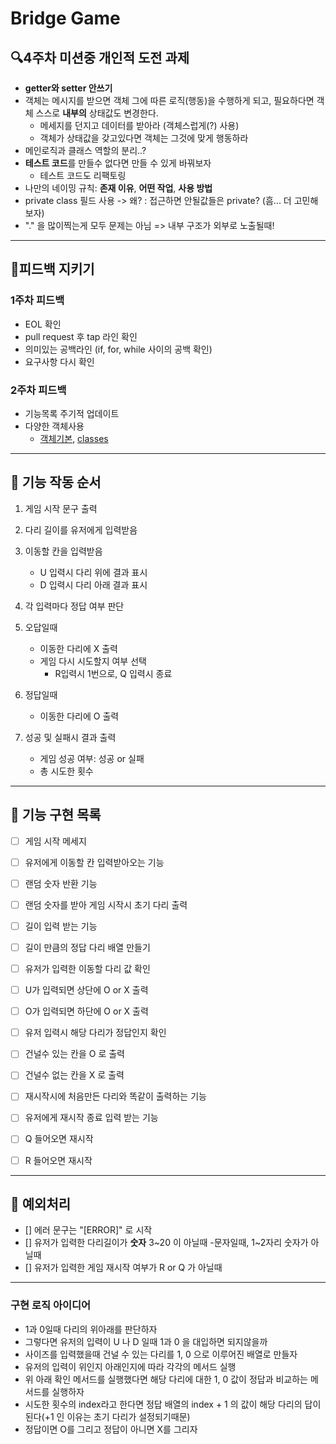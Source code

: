 # Bridge Game

## 🔍4주차 미션중 개인적 도전 과제

- **getter와 setter 안쓰기**
- 객체는 메시지를 받으면 객체 그에 따른 로직(행동)을 수행하게 되고, 필요하다면 객체 스스로 **내부의** 상태값도 변경한다.
  - 메세지를 던지고 데이터를 받아라 (객체스럽게(?) 사용)
  - 객체가 상태값을 갖고있다면 객체는 그것에 맞게 행동하라
- 메인로직과 클래스 역할의 분리..?
- **테스트 코드**를 만들수 없다면 만들 수 있게 바꿔보자
  - 테스트 코드도 리팩토링
- 나만의 네이밍 규칙: **존재 이유**, **어떤 작업**, **사용 방법**
- private class 필드 사용 -> 왜? : 접근하면 안될값들은 private? (흠... 더 고민해보자)
- "." 을 많이찍는게 모두 문제는 아님 => 내부 구조가 외부로 노출될때!

---

## 🎯피드백 지키기

### 1주차 피드백

- EOL 확인
- pull request 후 tap 라인 확인
- 의미있는 공백라인 (if, for, while 사이의 공백 확인)
- 요구사항 다시 확인

### 2주차 피드백

- 기능목록 주기적 업데이트
- 다양한 객체사용
  - [객체기본]('https://developer.mozilla.org/ko/docs/Learn/JavaScript/Objects/Basics'), [classes]('https://developer.mozilla.org/ko/docs/Web/JavaScript/Reference/Classes')

---

## 🚀 기능 작동 순서

1. 게임 시작 문구 출력
2. 다리 길이를 유저에게 입력받음
3. 이동할 칸을 입력받음
   - U 입력시 다리 위에 결과 표시
   - D 입력시 다리 아래 결과 표시
4. 각 입력마다 정답 여부 판단
5. 오답일때
   - 이동한 다리에 X 출력
   - 게임 다시 시도할지 여부 선택
     - R입력시 1번으로, Q 입력시 종료
6. 정답일때

   - 이동한 다리에 O 출력

7. 성공 및 실패시 결과 출력
   - 게임 성공 여부: 성공 or 실패
   - 총 시도한 횟수

---

## 🎯 기능 구현 목록

-[ ] 게임 시작 메세지

-[ ] 유저에게 이동할 칸 입력받아오는 기능

-[ ] 랜덤 숫자 반환 기능

-[ ] 랜덤 숫자를 받아 게임 시작시 초기 다리 출력

-[ ] 길이 입력 받는 기능

-[ ] 길이 만큼의 정답 다리 배열 만들기

-[ ] 유저가 입력한 이동할 다리 값 확인

-[ ] U가 입력되면 상단에 O or X 출력

-[ ] O가 입력되면 하단에 O or X 출력

-[ ] 유저 입력시 해당 다리가 정답인지 확인

-[ ] 건널수 있는 칸을 O 로 출력

-[ ] 건널수 없는 칸을 X 로 출력

-[ ] 재시작시에 처음만든 다리와 똑같이 출력하는 기능

-[ ] 유저에게 재시작 종료 입력 받는 기능

-[ ] Q 들어오면 재시작

-[ ] R 들어오면 재시작

---

## 🚨 예외처리

- [] 에러 문구는 "[ERROR]" 로 시작
- [] 유저가 입력한 다리길이가 **숫자** 3~20 이 아닐때 -문자일때, 1~2자리 숫자가 아닐때
- [] 유저가 입력한 게임 재시작 여부가 R or Q 가 아닐때

---

### 구현 로직 아이디어

- 1과 0일때 다리의 위아래를 판단하자
- 그렇다면 유저의 입력이 U 나 D 일때 1과 0 을 대입하면 되지않을까
- 사이즈를 입력했을때 건널 수 있는 다리를 1, 0 으로 이루어진 배열로 만들자
- 유저의 입력이 위인지 아래인지에 따라 각각의 메서드 실행
- 위 아래 확인 메서드를 실행했다면 해당 다리에 대한 1, 0 값이 정답과 비교하는 메서드를 실행하자
- 시도한 횟수의 index라고 한다면 정답 배열의 index + 1 의 값이 해당 다리의 답이 된다(+1 인 이유는 초기 다리가 설정되기때문)
- 정답이면 O를 그리고 정답이 아니면 X를 그리자

